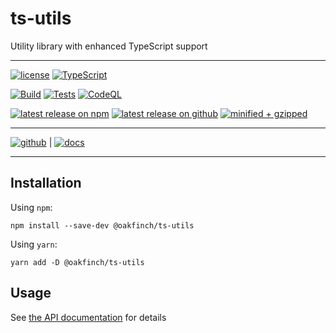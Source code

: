 # ts-utils

Utility library with enhanced TypeScript support

---

[![license](https://badgen.net/github/license/oakfinch/ts-utils)](https://github.com/oakfinch/ts-utils/blob/main/LICENSE)
[![TypeScript](https://badgen.net/badge/icon/TypeScript?icon=typescript&label=)](https://www.typescriptlang.org/)

[![Build](https://github.com/oakfinch/ts-utils/actions/workflows/build.yml/badge.svg)](https://github.com/oakfinch/ts-utils/actions/workflows/build.yml)
[![Tests](https://github.com/oakfinch/ts-utils/actions/workflows/tests.yml/badge.svg)](https://github.com/oakfinch/ts-utils/actions/workflows/tests.yml)
[![CodeQL](https://github.com/oakfinch/ts-utils/actions/workflows/codeql-analysis.yml/badge.svg)](https://github.com/oakfinch/ts-utils/actions/workflows/codeql-analysis.yml)

[![latest release on npm](https://badgen.net/npm/v/@oakfinch/ts-utils?icon=npm&label=)](https://npmjs.com/package/@oakfinch/ts-utils)
[![latest release on github](https://badgen.net/github/release/oakfinch/ts-utils?icon=github&label=)](https://github.com/oakfinch/ts-utils/releases/latest)
[![minified + gzipped](https://badgen.net/bundlephobia/minzip/@oakfinch/ts-utils?label=minified%20%2B%20gzipped)](https://bundlephobia.com/package/@oakfinch/ts-utils)

---

[![github](https://badgen.net/badge/icon/github?icon=github&scale=2&label=)](https://github.com/oakfinch/ts-utils/)
|
[![docs](https://badgen.net/badge/%F0%9F%93%8B/documentation?scale=2)](https://oakfinch.github.io/ts-utils/modules.html)

---

## Installation

Using `npm`:

```
npm install --save-dev @oakfinch/ts-utils
```

Using `yarn`:

```
yarn add -D @oakfinch/ts-utils
```

## Usage

See [the API documentation](https://oakfinch.github.io/ts-utils/modules.html) for details
